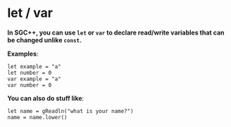 # let / var
**In SGC++, you can use `let` or `var` to declare read/write variables that can be changed unlike `const`.**

**Examples**:

`let example = "a"`<br>
`let number = 0`<br>
`var example = "a"`<br>
`var number = 0`<br>

**You can also do stuff like**:

`let name = gReadln("what is your name?")`<br>
`name = name.lower()`

